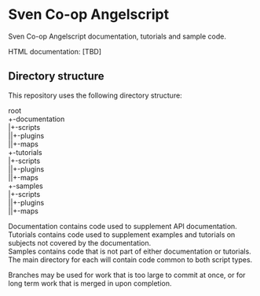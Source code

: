 # Sven Co-op Angelscript  
  
Sven Co-op Angelscript documentation, tutorials and sample code.  
  
HTML documentation: [TBD]  
  
## Directory structure  
  
This repository uses the following directory structure:  
  
root  
+-documentation  
|+-scripts  
||+-plugins  
||+-maps  
+-tutorials  
|+-scripts  
||+-plugins  
||+-maps  
+-samples  
|+-scripts  
||+-plugins  
||+-maps  
  
Documentation contains code used to supplement API documentation.  
Tutorials contains code used to supplement examples and tutorials on subjects not covered by the documentation.  
Samples contains code that is not part of either documentation or tutorials.  
The main directory for each will contain code common to both script types.  
  
Branches may be used for work that is too large to commit at once, or for long term work that is merged in upon completion.  
